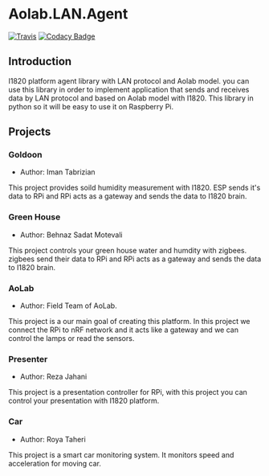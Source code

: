 # Aolab.LAN.Agent
[![Travis](https://img.shields.io/travis/com/I1820/Aolab.LAN.Agent.svg?style=flat-square)](https://travis-ci.com/I1820/Aolab.LAN.Agent)
[![Codacy Badge](https://img.shields.io/codacy/grade/2f9b3cc824ba40cc8b58f1596a08d49d.svg?style=flat-square)](https://www.codacy.com/project/i1820/Aolab.LAN.Agent/dashboard)

## Introduction
I1820 platform agent library with LAN protocol and Aolab model.
you can use this library in order to implement application that sends and receives data by LAN protocol
and based on Aolab model with I1820. This library in python so it will be easy to use it on Raspberry Pi.

## Projects
### Goldoon
- Author: Iman Tabrizian

This project provides soild humidity measurement with I1820.
ESP sends it's data to RPi and RPi acts as a gateway and sends
the data to I1820 brain.

### Green House
- Author: Behnaz Sadat Motevali

This project controls your green house water and humdity with zigbees.
zigbees send their data to RPi and RPi acts as a gateway and sends
the data to I1820 brain.

### AoLab
- Author: Field Team of AoLab.

This project is a our main goal of creating this platform.
In this project we connect the RPi to nRF network and it acts like
a gateway and we can control the lamps or read the sensors.

### Presenter
- Author: Reza Jahani

This project is a presentation controller for RPi, with this project you can
control your presentation with I1820 platform.

### Car
- Author: Roya Taheri

This project is a smart car monitoring system. It monitors speed and acceleration for moving car.
